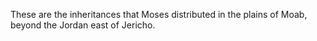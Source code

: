 These are the inheritances that Moses distributed in the plains of Moab, beyond the Jordan east of Jericho.
